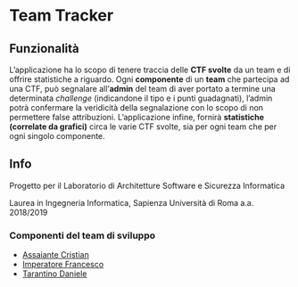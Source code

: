 
# Team Tracker

## Funzionalità
L’applicazione ha lo scopo di tenere traccia delle **CTF svolte** da un team e di offrire statistiche a riguardo.
Ogni **componente** di un **team** che partecipa ad una CTF, può segnalare all’**admin** del team di aver portato a termine una determinata *challenge* (indicandone il tipo e i punti guadagnati), l’admin potrà confermare la veridicità della segnalazione con lo scopo di non permettere false attribuzioni.
L’applicazione infine, fornirà **statistiche (correlate da grafici)** circa le varie CTF svolte, sia per ogni team che per ogni singolo componente.

## Info
Progetto per il Laboratorio di Architetture Software e Sicurezza Informatica

Laurea in Ingegneria Informatica, Sapienza Università di Roma a.a. 2018/2019

### Componenti del team di sviluppo

* [Assaiante Cristian](https://github.com/CristianRichie)
* [Imperatore Francesco](https://github.com/Greyb0w1er)
* [Tarantino Daniele](https://github.com/SigTermGh)

